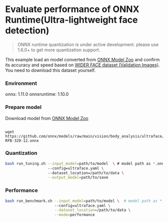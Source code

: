 # Evaluate performance of ONNX Runtime(Ultra-lightweight face detection) 
>ONNX runtime quantization is under active development. please use 1.6.0+ to get more quantization support. 

This example load an model converted from [ONNX Model Zoo](https://github.com/onnx/models) and confirm its accuracy and speed based on [WIDER FACE dataset (Validation Images)](http://shuoyang1213.me/WIDERFACE/). You need to download this dataset yourself.

### Environment
onnx: 1.11.0
onnxruntime: 1.10.0

### Prepare model
Download model from [ONNX Model Zoo](https://github.com/onnx/models)

```shell

wget https://github.com/onnx/models/raw/main/vision/body_analysis/ultraface/models/version-RFB-320-12.onnx
```

### Quantization

```bash
bash run_tuning.sh --input_model=path/to/model  \ # model path as *.onnx
                   --config=ultraface.yaml \ 
                   --dataset_location=/path/to/data \
                   --output_model=path/to/save
```

### Performance

```bash
bash run_benchmark.sh --input_model=path/to/model \  # model path as *.onnx
                      --config=ultraface.yaml \
                      --dataset_location=/path/to/data \
                      --mode=performance
```
